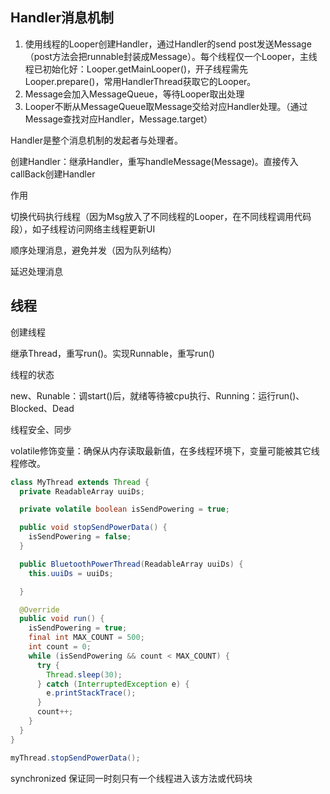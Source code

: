 ## Handler消息机制

1. 使用线程的Looper创建Handler，通过Handler的send post发送Message（post方法会把runnable封装成Message）。每个线程仅一个Looper，主线程已初始化好：Looper.getMainLooper()，开子线程需先Looper.prepare()，常用HandlerThread获取它的Looper。
2. Message会加入MessageQueue，等待Looper取出处理
3. Looper不断从MessageQueue取Message交给对应Handler处理。（通过Message查找对应Handler，Message.target）

Handler是整个消息机制的发起者与处理者。

创建Handler：继承Handler，重写handleMessage(Message)。直接传入callBack创建Handler

作用

切换代码执行线程（因为Msg放入了不同线程的Looper，在不同线程调用代码段），如子线程访问网络主线程更新UI

顺序处理消息，避免并发（因为队列结构）

延迟处理消息



## 线程

创建线程

继承Thread，重写run()。实现Runnable，重写run()

线程的状态

new、Runable：调start()后，就绪等待被cpu执行、Running：运行run()、Blocked、Dead

线程安全、同步

volatile修饰变量：确保从内存读取最新值，在多线程环境下，变量可能被其它线程修改。

```java
class MyThread extends Thread {
  private ReadableArray uuiDs;

  private volatile boolean isSendPowering = true;

  public void stopSendPowerData() {
    isSendPowering = false;
  }

  public BluetoothPowerThread(ReadableArray uuiDs) {
    this.uuiDs = uuiDs;

  }

  @Override
  public void run() {
    isSendPowering = true;
    final int MAX_COUNT = 500;
    int count = 0;
    while (isSendPowering && count < MAX_COUNT) {
      try {
        Thread.sleep(30);
      } catch (InterruptedException e) {
        e.printStackTrace();
      }
      count++;
    }
  }
}

myThread.stopSendPowerData();
```

synchronized 保证同一时刻只有一个线程进入该方法或代码块

